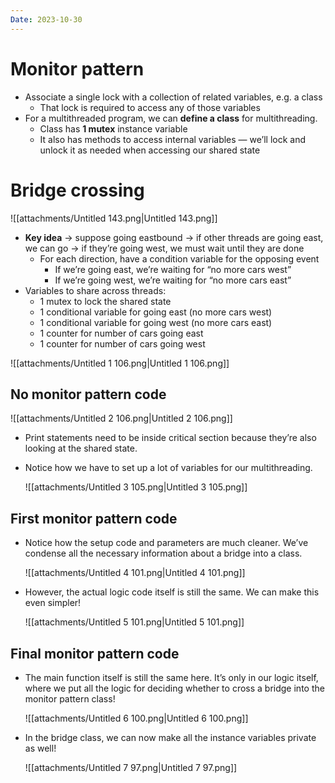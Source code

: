```yaml
---
Date: 2023-10-30
---
```

# Monitor pattern

- Associate a single lock with a collection of related variables, e.g. a class
    - That lock is required to access any of those variables
- For a multithreaded program, we can **define a class** for multithreading.
    - Class has **1 mutex** instance variable
    - It also has methods to access internal variables — we’ll lock and unlock it as needed when accessing our shared state

# Bridge crossing

![[attachments/Untitled 143.png|Untitled 143.png]]

- **Key idea** → suppose going eastbound → if other threads are going east, we can go → if they’re going west, we must wait until they are done
    - For each direction, have a condition variable for the opposing event
        - If we’re going east, we’re waiting for “no more cars west”
        - If we’re going west, we’re waiting for “no more cars east”
- Variables to share across threads:
    - 1 mutex to lock the shared state
    - 1 conditional variable for going east (no more cars west)
    - 1 conditional variable for going west (no more cars east)
    - 1 counter for number of cars going east
    - 1 counter for number of cars going west

![[attachments/Untitled 1 106.png|Untitled 1 106.png]]

## No monitor pattern code

![[attachments/Untitled 2 106.png|Untitled 2 106.png]]

- Print statements need to be inside critical section because they’re also looking at the shared state.
- Notice how we have to set up a lot of variables for our multithreading.
    
    ![[attachments/Untitled 3 105.png|Untitled 3 105.png]]
    

## First monitor pattern code

- Notice how the setup code and parameters are much cleaner. We’ve condense all the necessary information about a bridge into a class.
    
    ![[attachments/Untitled 4 101.png|Untitled 4 101.png]]
    
- However, the actual logic code itself is still the same. We can make this even simpler!
    
    ![[attachments/Untitled 5 101.png|Untitled 5 101.png]]
    

## Final monitor pattern code

- The main function itself is still the same here. It’s only in our logic itself, where we put all the logic for deciding whether to cross a bridge into the monitor pattern class!
    
    ![[attachments/Untitled 6 100.png|Untitled 6 100.png]]
    
- In the bridge class, we can now make all the instance variables private as well!
    
    ![[attachments/Untitled 7 97.png|Untitled 7 97.png]]